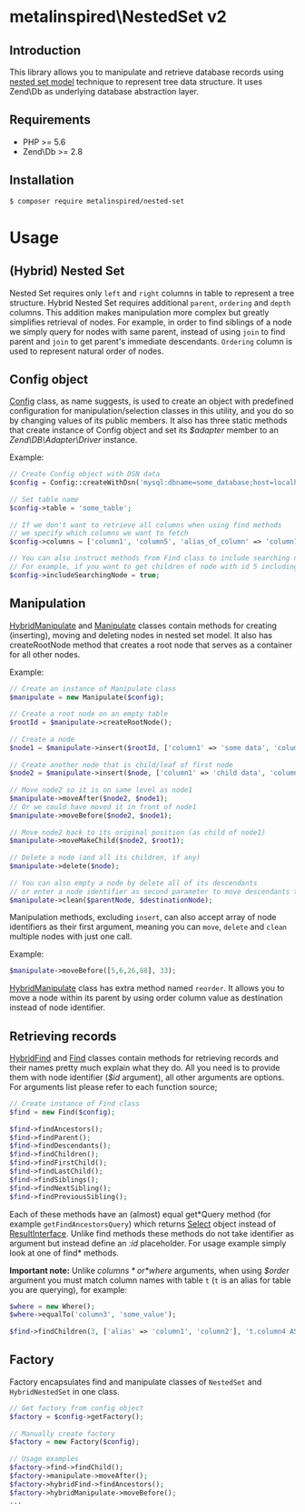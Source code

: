 # metalinspired\NestedSet v2

## Introduction

This library allows you to manipulate and retrieve database records using [nested set model](https://en.wikipedia.org/wiki/Nested_set_model) technique to represent tree data structure.
It uses Zend\Db as underlying database abstraction layer.

## Requirements

* PHP >= 5.6
* Zend\Db >= 2.8

## Installation

```bash
$ composer require metalinspired/nested-set
```

# Usage

## (Hybrid) Nested Set
Nested Set requires only `left` and `right` columns in table to represent a tree structure.
Hybrid Nested Set requires additional `parent`, `ordering` and `depth` columns. 
This addition makes manipulation more complex but greatly simplifies retrieval of nodes.
For example, in order to find siblings of a node we simply query for nodes with same parent, instead of using `join` to find parent and `join` to get parent's immediate descendants.
`Ordering` column is used to represent natural order of nodes.

## Config object

[Config](src/Config.php) class, as name suggests, is used to create an object with predefined configuration for manipulation/selection classes in this utility, and you do so by changing values of its public members.
It also has three static methods that create instance of Config object and set its *$adapter* member to an *Zend\DB\Adapter\Driver* instance.

Example:

```php
// Create Config object with DSN data
$config = Config::createWithDsn('mysql:dbname=some_database;host=localhost', 'some_user', 'some_password');
 
// Set table name
$config->table = 'some_table';
 
// If we don't want to retrieve all columns when using find methods 
// we specify which columns we want to fetch
$config->columns = ['column1', 'column5', 'alias_of_column' => 'column7'];

// You can also instruct methods from Find class to include searching node in results
// For example, if you want to get children of node with id 5 including the node with id 5
$config->includeSearchingNode = true;
```

## Manipulation

[HybridManipulate](src/HybridFind.php) and [Manipulate](src/Find.php) classes contain methods for creating (inserting), moving and deleting nodes in nested set model.
It also has createRootNode method that creates a root node that serves as a container for all other nodes.

Example:
```php
// Create an instance of Manipulate class
$manipulate = new Manipulate($config);
 
// Create a root node on an empty table
$rootId = $manipulate->createRootNode();
 
// Create a node
$node1 = $manipulate->insert($rootId, ['column1' => 'some data', 'column2' => 'some more data']);
 
// Create another node that is child/leaf of first node
$node2 = $manipulate->insert($node, ['column1' => 'child data', 'column2' => 'some more child data']);
 
// Move node2 so it is on same level as node1
$manipulate->moveAfter($node2, $node1);
// Or we could have moved it in front of node1
$manipulate->moveBefore($node2, $node1);
 
// Move node2 back to its original position (as child of node1)
$manipulate->moveMakeChild($node2, $root1);
 
// Delete a node (and all its children, if any)
$manipulate->delete($node);
 
// You can also empty a node by delete all of its descendants
// or enter a node identifier as second parameter to move descendants to a new location
$manipulate->clean($parentNode, $destinationNode);
```

Manipulation methods, excluding `insert`, can also accept array of node identifiers as their first argument, meaning you can `move`, `delete` and `clean` multiple nodes with just one call.

Example:
```php
$manipulate->moveBefore([5,6,26,88], 33);
```

[HybridManipulate](src/HybridManipulate.php) class has extra method named `reorder`.
It allows you to move a node within its parent by using order column value as destination instead of node identifier.


## Retrieving records

[HybridFind](src/HybridFind.php) and [Find](src/Find.php) classes contain methods for retrieving records and their names pretty much explain what they do.
All you need is to provide them with node identifier (*$id* argument), all other arguments are options.
For arguments list please refer to each function source;

```php
// Create instance of Find class
$find = new Find($config);
 
$find->findAncestors();
$find->findParent();
$find->findDescendants();
$find->findChildren();
$find->findFirstChild();
$find->findLastChild();
$find->findSiblings();
$find->findNextSibling();
$find->findPreviousSibling();
```

Each of these methods have an (almost) equal get\*Query method (for example `getFindAncestorsQuery`) which returns [Select](https://github.com/zendframework/zend-db/blob/master/src/Sql/Select.php) object instead of [ResultInterface](https://github.com/zendframework/zend-db/blob/master/src/Adapter/Driver/ResultInterface.php).
Unlike find methods these methods do not take identifier as argument but instead define an *:id* placeholder.
For usage example simply look at one of find* methods.

__Important note:__ Unlike *$columns* or *$where* arguments, when using *$order* argument you must match column names with table `t` (`t` is an alias for table you are querying), for example:
```php
$where = new Where();
$where->equalTo('column3', 'some_value');
 
$find->findChildren(3, ['alias' => 'column1', 'column2'], 't.column4 ASC', $where); 
```

## Factory

Factory encapsulates find and manipulate classes of `NestedSet` and `HybridNestedSet` in one class.

```php
// Get factory from config object
$factory = $config->getFactory();
 
// Manually create factory
$factory = new Factory($config);
 
// Usage examples
$factory->find->findChild();
$factory->manipulate->moveAfter();
$factory->hybridFind->findAncestors();
$factory->hybridManipulate->moveBefore();
...
```